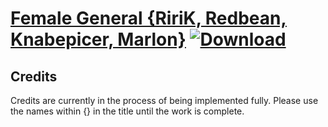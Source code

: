 # [Female General {RiriK, Redbean, Knabepicer, Marlon}](https://git.io/JElfh) [![Download](https://img.shields.io/badge/Download--red?style=social&logo=github)](https://git.io/JElJd)



## Credits

Credits are currently in the process of being implemented fully. Please use the names within {} in the title until the work is complete.

